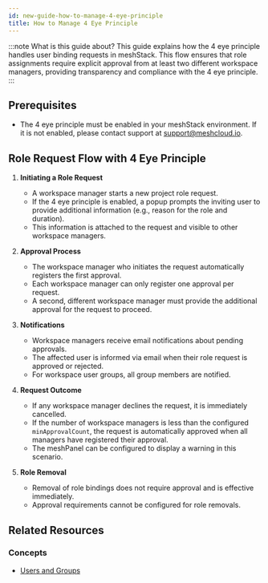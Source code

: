 ```yaml
---
id: new-guide-how-to-manage-4-eye-principle
title: How to Manage 4 Eye Principle
---
```


:::note What is this guide about?
This guide explains how the 4 eye principle handles user binding requests in meshStack. This flow ensures that role assignments require explicit approval from at least two different workspace managers, providing transparency and compliance with the 4 eye principle.
:::

## Prerequisites

- The 4 eye principle must be enabled in your meshStack environment. If it is not enabled, please contact support at [support@meshcloud.io](mailto:support@meshcloud.io).

## Role Request Flow with 4 Eye Principle

1. **Initiating a Role Request**
    - A workspace manager starts a new project role request.
    - If the 4 eye principle is enabled, a popup prompts the inviting user to provide additional information (e.g., reason for the role and duration).
    - This information is attached to the request and visible to other workspace managers.

2. **Approval Process**
    - The workspace manager who initiates the request automatically registers the first approval.
    - Each workspace manager can only register one approval per request.
    - A second, different workspace manager must provide the additional approval for the request to proceed.

3. **Notifications**
    - Workspace managers receive email notifications about pending approvals.
    - The affected user is informed via email when their role request is approved or rejected.
    - For workspace user groups, all group members are notified.

4. **Request Outcome**
    - If any workspace manager declines the request, it is immediately cancelled.
    - If the number of workspace managers is less than the configured `minApprovalCount`, the request is automatically approved when all managers have registered their approval.
    - The meshPanel can be configured to display a warning in this scenario.

5. **Role Removal**
    - Removal of role bindings does not require approval and is effective immediately.
    - Approval requirements cannot be configured for role removals.

## Related Resources

### Concepts

- [Users and Groups](concepts/users-and-groups.md)
